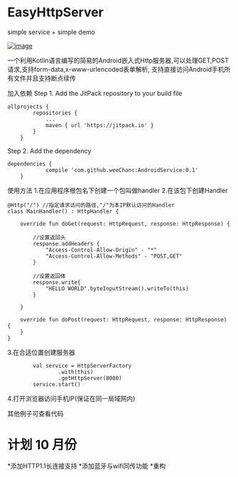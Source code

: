 # EasyHttpServer
simple service + simple demo

[![image](https://jitpack.io/v/weeChanc/AndroidService.svg)](https://jitpack.io/#weeChanc/AndroidService)

一个利用Kotlin语言编写的简易的Android嵌入式Http服务器,可以处理GET,POST请求,支持form-data,x-www-urlencoded表单解析,
支持直接访问Android手机所有文件并且支持断点续传

加入依赖
Step 1. Add the JitPack repository to your build file
```
allprojects {
		repositories {
			...
			maven { url 'https://jitpack.io' }
		}
	}
```
Step 2. Add the dependency
```
dependencies {
	        compile 'com.github.weeChanc:AndroidService:0.1'
	}
```
使用方法
1.在应用程序根包名下创建一个包叫做handler
2.在该包下创建Handler
```
@Http("/") //指定请求访问的路径,"/"为本IP默认访问的Handler
class MainHandler() : HttpHandler {

    override fun doGet(request: HttpRequest, response: HttpResponse) {
       
        //设置返回头
        response.addHeaders {
            "Access-Control-Allow-Origin" - "*"
            "Access-Control-Allow-Methods" - "POST,GET"
        }
        
        //设置返回体
        response.write{
            "HELLO WORLD".byteInputStream().writeTo(this)
        }

    }

    override fun doPost(request: HttpRequest, response: HttpResponse) {
    }
}
```
3.在合适位置创建服务器
```
        val service = HttpServerFactory
                .with(this)
                .getHttpServer(8080)
        service.start()
```
4.打开浏览器访问手机IP(保证在同一局域网内)

其他例子可查看代码



# 计划 10 月份
*添加HTTP1.1长连接支持
*添加蓝牙与wifi同传功能
*重构


